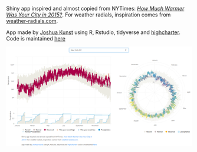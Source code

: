 Shiny app inspired and almost copied from NYTimes: 
[_How Much Warmer Was Your City in 2015?_][1]. For weather radials,
inspiration comes from [weather-radials.com][5].

App made by [Joshua Kunst][2] using R, Rstudio, tidyverse and [highcharter][4].
Code is maintained [here][3]
        
[1]: http://www.nytimes.com/interactive/2016/02/19/us/2015-year-in-weather-temperature-precipitation.html
[2]: http://jkunst.com
[3]: https://github.com/jbkunst/shiny-nyt-temp
[4]: http://jkunst.com/highcharter
[5]: http://www.weather-radials.com/

![](screenshot.png)